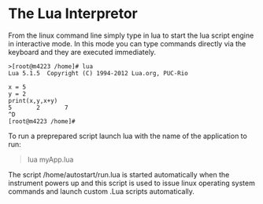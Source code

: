 # The Lua Interpretor

From the linux command line simply type in lua<CR> to start the lua script engine in interactive mode.  In this mode you can type commands directly via the keyboard and they are executed immediately.

    >[root@m4223 /home]# lua
    Lua 5.1.5  Copyright (C) 1994-2012 Lua.org, PUC-Rio

    x = 5
    y = 2
    print(x,y,x+y)
    5       2       7
    ^D
    [root@m4223 /home]#

To run a preprepared script launch lua with the name of the application to run:
>
>lua myApp.lua
>

The script /home/autostart/run.lua is started automatically when the instrument powers up and this script is used to issue linux operating system commands and launch custom .Lua scripts automatically.
